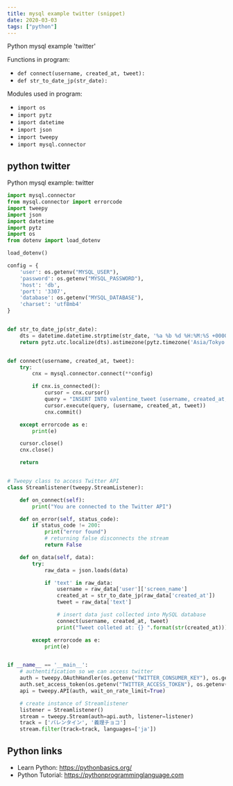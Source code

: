 ```yaml
---
title: mysql example twitter (snippet)
date: 2020-03-03
tags: ["python"]
---
```

Python mysql example 'twitter'

Functions in program: 
* `def connect(username, created_at, tweet):`
* `def str_to_date_jp(str_date):`

Modules used in program: 
* `import os`
* `import pytz`
* `import datetime`
* `import json`
* `import tweepy`
* `import mysql.connector`

## python twitter

Python mysql example: twitter

```python
import mysql.connector
from mysql.connector import errorcode
import tweepy
import json
import datetime
import pytz
import os
from dotenv import load_dotenv

load_dotenv()

config = {
    'user': os.getenv("MYSQL_USER"),
    'password': os.getenv("MYSQL_PASSWORD"),
    'host': 'db',
    'port': '3307',
    'database': os.getenv("MYSQL_DATABASE"),
    'charset': 'utf8mb4'
}


def str_to_date_jp(str_date):
    dts = datetime.datetime.strptime(str_date, '%a %b %d %H:%M:%S +0000 %Y')
    return pytz.utc.localize(dts).astimezone(pytz.timezone('Asia/Tokyo'))


def connect(username, created_at, tweet):
    try:
        cnx = mysql.connector.connect(**config)

        if cnx.is_connected():
            cursor = cnx.cursor()
            query = "INSERT INTO valentine_tweet (username, created_at, tweet) VALUES (%s, %s, %s)"
            cursor.execute(query, (username, created_at, tweet))
            cnx.commit()

    except errorcode as e:
        print(e)

    cursor.close()
    cnx.close()

    return


# Tweepy class to access Twitter API
class Streamlistener(tweepy.StreamListener):

    def on_connect(self):
        print("You are connected to the Twitter API")

    def on_error(self, status_code):
        if status_code != 200:
            print("error found")
            # returning false disconnects the stream
            return False

    def on_data(self, data):
        try:
            raw_data = json.loads(data)

            if 'text' in raw_data:
                username = raw_data['user']['screen_name']
                created_at = str_to_date_jp(raw_data['created_at'])
                tweet = raw_data['text']

                # insert data just collected into MySQL database
                connect(username, created_at, tweet)
                print("Tweet colleted at: {} ".format(str(created_at)))

        except errorcode as e:
            print(e)


if __name__ == '__main__':
    # authentification so we can access twitter
    auth = tweepy.OAuthHandler(os.getenv("TWITTER_CONSUMER_KEY"), os.getenv("TWITTER_CONSUMER_SECRET"))
    auth.set_access_token(os.getenv("TWITTER_ACCESS_TOKEN"), os.getenv("TWITTER_TOKEN_SECRET"))
    api = tweepy.API(auth, wait_on_rate_limit=True)

    # create instance of Streamlistener
    listener = Streamlistener()
    stream = tweepy.Stream(auth=api.auth, listener=listener)
    track = ['バレンタイン', '義理チョコ']
    stream.filter(track=track, languages=['ja'])


```

## Python links

- Learn Python: https://pythonbasics.org/
- Python Tutorial: https://pythonprogramminglanguage.com
